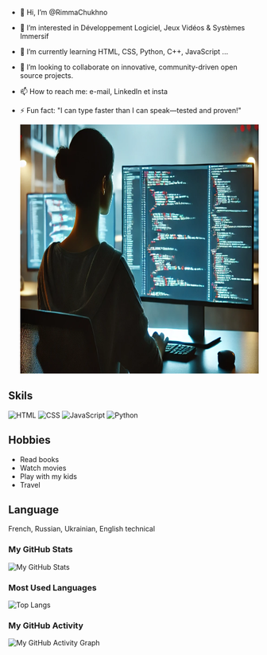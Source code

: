 
- 👋 Hi, I’m @RimmaChukhno
- 👀 I’m interested in  Développement Logiciel, Jeux Vidéos & Systèmes Immersif
- 🌱 I’m currently learning HTML, CSS, Python, C++, JavaScript ...
- 💞️ I’m looking to collaborate on innovative, community-driven open source projects.
- 📫 How to reach me: e-mail, LinkedIn et insta
- ⚡ Fun fact:  "I can type faster than I can speak—tested and proven!"

  <img src="https://github.com/RimmaChukhno/assets/blob/main/ea9004.png?raw=true" width="900" height="500">

<!---
RimmaChukhno/RimmaChukhno is a ✨ special ✨ repository because its `README.md` (this file) appears on your GitHub profile.
You can click the Preview link to take a look at your changes.
--->

## Skils
![HTML](https://img.shields.io/badge/-HTML5-black?style=flat-square&logo=html5&logoColor=E34F26)
![CSS](https://img.shields.io/badge/-CSS3-black?style=flat-square&logo=css3&logoColor=1572B6)
![JavaScript](https://img.shields.io/badge/-JavaScript-black?style=flat-square&logo=javascript&logoColor=F7DF1E)
![Python](https://img.shields.io/badge/-Python-black?style=flat-square&logo=python&logoColor=3776AB)

## Hobbies
- Read books
- Watch movies
- Play with my kids
- Travel
  
## Language
French, Russian, Ukrainian, English technical


### My GitHub Stats
![My GitHub Stats](https://github-readme-stats.vercel.app/api?username=RimmaChukhno&show_icons=true&count_private=true&hide_title=true&hide=prs)

### Most Used Languages
![Top Langs](https://github-readme-stats.vercel.app/api/top-langs/?username=RimmaChukhno&layout=compact)


### My GitHub Activity
![My GitHub Activity Graph](https://github-readme-activity-graph.vercel.app/graph?username=RimmaChukhno&theme=react)


